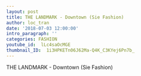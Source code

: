 ```yaml
---
layout: post
title: THE LANDMARK - Downtown (Sie Fashion)
author: loc_tran
date: '2018-07-03 12:00:00'
intro_paragraph: ''
categories: FASHION
youtube_id:  lLc4saOcMGE
thumbnail_ID:  1i3HPKETn06J62Ma-Q4K_C3KYej6Pn7b_
---
```

THE LANDMARK - Downtown (Sie Fashion)
